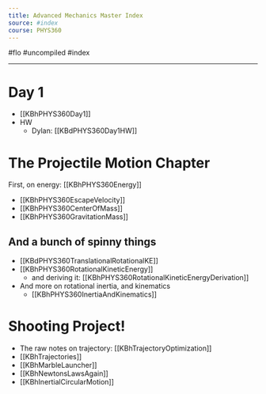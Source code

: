 ```yaml
---
title: Advanced Mechanics Master Index
source: #index 
course: PHYS360
---
```


#flo  #uncompiled #index 
***

# Day 1

- [[KBhPHYS360Day1]]
- HW
	- Dylan: [[KBdPHYS360Day1HW]]

# The Projectile Motion Chapter
First, on energy: [[KBhPHYS360Energy]]

- [[KBhPHYS360EscapeVelocity]] 
- [[KBhPHYS360CenterOfMass]] 
- [[KBhPHYS360GravitationMass]] 

## And a bunch of spinny things
- [[KBdPHYS360TranslationalRotationalKE]]
- [[KBhPHYS360RotationalKineticEnergy]] 
	- and deriving it: [[KBhPHYS360RotationalKineticEnergyDerivation]] 
- And more on rotational inertia, and kinematics
	- [[KBhPHYS360InertiaAndKinematics]] 

# Shooting Project!
- The raw notes on trajectory: [[KBhTrajectoryOptimization]]
- [[KBhTrajectories]] 
- [[KBhMarbleLauncher]] 
- [[KBhNewtonsLawsAgain]] 
- [[KBhInertialCircularMotion]] 
